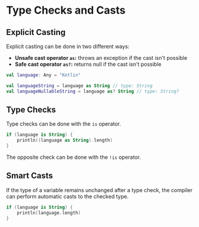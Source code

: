 # Type Checks and Casts

## Explicit Casting

Explicit casting can be done in two different ways:
- **Unsafe cast operator `as`:** throws an exception if the cast isn't possible
- **Safe cast operator `as?`:** returns null if the cast isn't possible
```kotlin
val language: Any = "Kotlin"

val languageString = language as String // type: String
val languageNullableString = language as? String // type: String?
```

## Type Checks
Type checks can be done with the `is` operator.
```kotlin
if (language is String) {
    println((language as String).length)
}
```
The opposite check can be done with the `!is` operator.

## Smart Casts
If the type of a variable remains unchanged after a type check, the compiler can perform automatic casts to the checked type.
```kotlin
if (language is String) {
    println(language.length)
}
```
